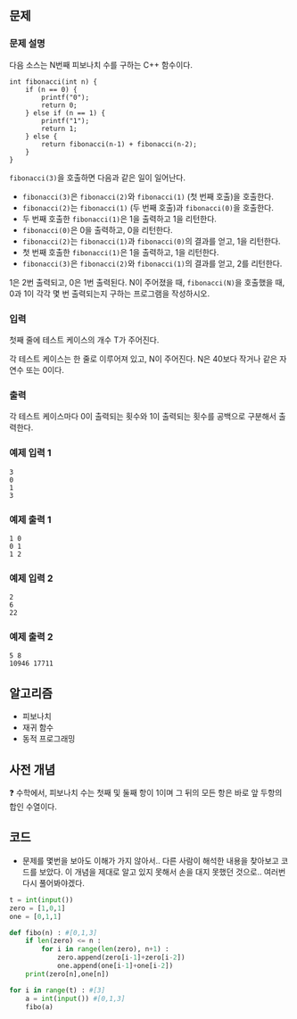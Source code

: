 ## 문제

### 문제 설명

다음 소스는 N번째 피보나치 수를 구하는 C++ 함수이다.

```
int fibonacci(int n) {
    if (n == 0) {
        printf("0");
        return 0;
    } else if (n == 1) {
        printf("1");
        return 1;
    } else {
        return fibonacci(n‐1) + fibonacci(n‐2);
    }
}

```

`fibonacci(3)`을 호출하면 다음과 같은 일이 일어난다.

- `fibonacci(3)`은 `fibonacci(2)`와 `fibonacci(1)` (첫 번째 호출)을 호출한다.
- `fibonacci(2)`는 `fibonacci(1)` (두 번째 호출)과 `fibonacci(0)`을 호출한다.
- 두 번째 호출한 `fibonacci(1)`은 1을 출력하고 1을 리턴한다.
- `fibonacci(0)`은 0을 출력하고, 0을 리턴한다.
- `fibonacci(2)`는 `fibonacci(1)`과 `fibonacci(0)`의 결과를 얻고, 1을 리턴한다.
- 첫 번째 호출한 `fibonacci(1)`은 1을 출력하고, 1을 리턴한다.
- `fibonacci(3)`은 `fibonacci(2)`와 `fibonacci(1)`의 결과를 얻고, 2를 리턴한다.

1은 2번 출력되고, 0은 1번 출력된다. N이 주어졌을 때, `fibonacci(N)`을 호출했을 때, 0과 1이 각각 몇 번 출력되는지 구하는 프로그램을 작성하시오.

### 입력

첫째 줄에 테스트 케이스의 개수 T가 주어진다.

각 테스트 케이스는 한 줄로 이루어져 있고, N이 주어진다. N은 40보다 작거나 같은 자연수 또는 0이다.

### 출력

각 테스트 케이스마다 0이 출력되는 횟수와 1이 출력되는 횟수를 공백으로 구분해서 출력한다.

### 예제 입력 1

```
3
0
1
3

```

### 예제 출력 1

```
1 0
0 1
1 2

```

### 예제 입력 2

```
2
6
22

```

### 예제 출력 2

```
5 8
10946 17711
```

## 알고리즘

- 피보나치
- 재귀 함수
- 동적 프로그래밍

## 사전 개념

<aside>
❓ 수학에서, 피보나치 수는 첫째 및 둘째 항이 1이며 그 뒤의 모든 항은 바로 앞 두항의 합인 수열이다.

</aside>

## 코드

- 문제를 몇번을 보아도 이해가 가지 않아서.. 다른 사람이 해석한 내용을 찾아보고 코드를 보았다. 이 개념을 제대로 알고 있지 못해서 손을 대지 못했던 것으로.. 여러번 다시 풀어봐야겠다.

```python
t = int(input())
zero = [1,0,1]
one = [0,1,1]

def fibo(n) : #[0,1,3]
    if len(zero) <= n :
        for i in range(len(zero), n+1) :
            zero.append(zero[i-1]+zero[i-2])
            one.append(one[i-1]+one[i-2])
    print(zero[n],one[n])

for i in range(t) : #[3]
    a = int(input()) #[0,1,3]
    fibo(a)
```